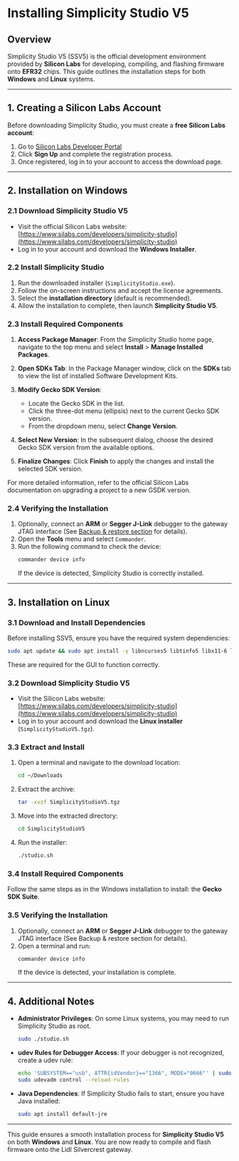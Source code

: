 # Installing Simplicity Studio V5

## Overview

Simplicity Studio V5 (SSV5) is the official development environment
provided by **Silicon Labs** for developing, compiling, and flashing
firmware onto **EFR32** chips. This guide outlines the installation steps
for both **Windows** and **Linux** systems.

______________________________________________________________________

## 1. Creating a Silicon Labs Account

Before downloading Simplicity Studio, you must create a **free Silicon Labs
account**:

1. Go to [Silicon Labs Developer Portal](https://www.silabs.com/developers)
2. Click **Sign Up** and complete the registration process.
3. Once registered, log in to your account to access the download page.

______________________________________________________________________

## 2. Installation on Windows

### **2.1 Download Simplicity Studio V5**

- Visit the official Silicon Labs website:
  [https://www.silabs.com/developers/simplicity-studio](https://www.silabs.com/developers/simplicity-studio)
- Log in to your account and download the **Windows Installer**.

### **2.2 Install Simplicity Studio**

1. Run the downloaded installer (`SimplicityStudio.exe`).
2. Follow the on-screen instructions and accept the license agreements.
3. Select the **installation directory** (default is recommended).
4. Allow the installation to complete, then launch **Simplicity Studio
   V5**.

### **2.3 Install Required Components**

1. **Access Package Manager**: From the Simplicity Studio home page,
   navigate to the top menu and select **Install** > **Manage Installed
   Packages**.

2. **Open SDKs Tab**: In the Package Manager window, click on the **SDKs**
   tab to view the list of installed Software Development Kits.

3. **Modify Gecko SDK Version**:

   - Locate the Gecko SDK in the list.
   - Click the three-dot menu (ellipsis) next to the current Gecko SDK
     version.
   - From the dropdown menu, select **Change Version**.

4. **Select New Version**: In the subsequent dialog, choose the desired
   Gecko SDK version from the available options.

5. **Finalize Changes**: Click **Finish** to apply the changes and install
   the selected SDK version.

For more detailed information, refer to the official Silicon Labs
documentation on upgrading a project to a new GSDK version.

### **2.4 Verifying the Installation**

1. Optionally, connect an **ARM** or **Segger J-Link** debugger to the
   gateway JTAG interface (See
   [Backup & restore section](./12-Backup-Flash-Restore) for details).
2. Open the **Tools** menu and select `Commander`.
3. Run the following command to check the device:
   ```sh
   commander device info
   ```
   If the device is detected, Simplicity Studio is correctly installed.

______________________________________________________________________

## 3. Installation on Linux

### **3.1 Download and Install Dependencies**

Before installing SSV5, ensure you have the required system dependencies:

```sh
sudo apt update && sudo apt install -y libncurses5 libtinfo5 libx11-6 libxext6 libxrender1 libxtst6 libxi6
```

These are required for the GUI to function correctly.

### **3.2 Download Simplicity Studio V5**

- Visit the Silicon Labs website:
  [https://www.silabs.com/developers/simplicity-studio](https://www.silabs.com/developers/simplicity-studio)
- Log in to your account and download the **Linux installer**
  (`SimplicityStudioV5.tgz`).

### **3.3 Extract and Install**

1. Open a terminal and navigate to the download location:
   ```sh
   cd ~/Downloads
   ```
2. Extract the archive:
   ```sh
   tar -xvzf SimplicityStudioV5.tgz
   ```
3. Move into the extracted directory:
   ```sh
   cd SimplicityStudioV5
   ```
4. Run the installer:
   ```sh
   ./studio.sh
   ```

### **3.4 Install Required Components**

Follow the same steps as in the Windows installation to install: the
**Gecko SDK Suite**.

### **3.5 Verifying the Installation**

1. Optionally, connect an **ARM** or **Segger J-Link** debugger to the
   gateway JTAG interface (See Backup & restore section for details).
2. Open a terminal and run:
   ```sh
   commander device info
   ```
   If the device is detected, your installation is complete.

______________________________________________________________________

## 4. Additional Notes

- **Administrator Privileges**: On some Linux systems, you may need to run
  Simplicity Studio as root.
  ```sh
  sudo ./studio.sh
  ```
- **udev Rules for Debugger Access**: If your debugger is not recognized,
  create a udev rule:
  ```sh
  echo 'SUBSYSTEM=="usb", ATTR{idVendor}=="1366", MODE="0666"' | sudo tee /etc/udev/rules.d/99-segger.rules
  sudo udevadm control --reload-rules
  ```
- **Java Dependencies**: If Simplicity Studio fails to start, ensure you
  have Java installed:
  ```sh
  sudo apt install default-jre
  ```

______________________________________________________________________

This guide ensures a smooth installation process for **Simplicity Studio
V5** on both **Windows** and **Linux**. You are now ready to compile and
flash firmware onto the Lidl Silvercrest gateway.
